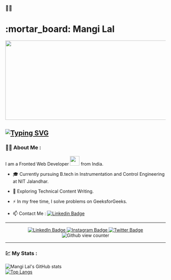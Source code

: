 <!--:tada: :fireworks: :christmas_tree: :ribbon: :cricket_game: :dart: :hearts: :gift: :sparkles: :gem::loud_sound: :briefcase: :balance_scale: :pushpin: :heavy_check_mark: :atom:-->
### :wave::cowboy_hat_face:
<h1>:mortar_board: Mangi Lal</h1>

<div align="center">
  <img src="https://media.giphy.com/media/dWesBcTLavkZuG35MI/giphy.gif" width="600" height="250"/>
</div>

[![Typing SVG](https://readme-typing-svg.herokuapp.com?color=30F727&background=FFFFFF00&lines=Coding+Enthusiast+;Fronted+Web+Developer)](https://git.io/typing-svg)
---
### :man_technologist: About Me :
I am a Fronted Web Developer <img src="https://media.giphy.com/media/WUlplcMpOCEmTGBtBW/giphy.gif" width="30"> from India.
- :mortar_board: Currently pursuing B.tech in Instrumentation and Control Engineering at NIT Jalandhar.

- :seedling: Exploring Technical Content Writing.

- :zap: In my free time, I solve problems on GeeksforGeeks.

- :mailbox: Contact Me : [![Linkedin Badge](https://img.shields.io/badge/-LinkedIn-blue?style=flat&logo=Linkedin&logoColor=white)](https://www.linkedin.com/in/mangi-lal-27b7751b8?lipi=urn%3Ali%3Apage%3Ad_flagship3_profile_view_base_contact_details%3BV%2BSmATJeS6qD26zbYcChJg%3D%3D)

---
<div id="badges" align="center">
  <a href="https://www.linkedin.com/in/mangi-lal-27b7751b8?lipi=urn%3Ali%3Apage%3Ad_flagship3_profile_view_base_contact_details%3BV%2BSmATJeS6qD26zbYcChJg%3D%3D">
    <img src="https://img.shields.io/badge/LinkedIn-blue?style=for-the-badge&logo=linkedin&logoColor=white" alt="LinkedIn Badge"/>
  </a>
  <a href="https://www.instagram.com/mangilal_036/">
    <img src="https://img.shields.io/badge/Instagram-black?logo=instagram&logoColor=pink&style=for-the-badge" alt="Instagram Badge"/>
  </a>
  <a href="https://twitter.com/Mangilal036">
    <img src="https://img.shields.io/badge/Twitter-blue?style=for-the-badge&logo=twitter&logoColor=white" alt="Twitter Badge"/>
  </a>
  <br>
  <img src="https://komarev.com/ghpvc/?username=Mangi-Lal&style=social&color=green" alt="Github view counter" />
</div>


---

###  :chart: My Stats :

<!--[![GitHub Streak](http://github-readme-streak-stats.herokuapp.com?user=Mangi-Lal&theme=tokyonight&fire=DD5B26)](https://git.io/streak-stats)-->
![Mangi Lal's GitHub stats](https://github-readme-stats.vercel.app/api?username=Mangi-Lal&show_icons=true&theme=onedark)<br>
[![Top Langs](https://github-readme-stats.vercel.app/api/top-langs/?username=Mangi-Lal&layout=compact&theme=vision-friendly-dark)](https://github.com/Mangi-Lal/github-readme-stats)

